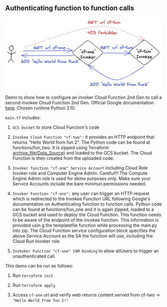 ## Authenticating function to function calls 

![Architecture Diagram](./docs/img/cf2cf.png)

Demo to show how to configure an invoker Cloud Function 2nd Gen to call a second invokee Cloud Function 2nd Gen. Official Google documentation [here](https://cloud.google.com/functions/docs/securing/authenticating#functions-bearer-token-example-python). Chosen runtime Python 3.10.

`main.tf` includes:

1. `GCS bucket` to store Cloud Function's code

2. `Invokee Cloud Function "cf-two":` it provides an HTTP endpoint that returns "Hello World from fun 2". The Python code can be found at functions/fun_two. It is zipped using Terraform [archive_file(Data_Source)](https://registry.terraform.io/providers/hashicorp/archive/latest/docs/data-sources/file) and loaded to the GCS bucket. The Cloud Function is then created from the uploaded code. 

3. `Invoker function "cf-one" Service Account` including Cloud Role Invoker role and Computer Engine Admin. Careful!!! The Compute Engine Admin role is used for demo purposes only. Make sure your Service Accounts include the bare minimun permissions needed.

4. `Invoker Function "cf-one":` any user can trigger an HTTP request which is redirected to the Invokee Function URL following Google's documentation on Authenticating function to function calls. Python code can be found at functions/fun_one and it is again zipped, loaded to a GCS bucket and used to deploy the Cloud Function. This function needs to be aware of the endpoint of the invokee function. This information is provided usin g the templatefile function while processing the main.py into zip. The Cloud Function service configuration block specifies the above Service Account as the SA the function will use, including the Cloud Run Invoker role.

5. `Invkoker Function "cf-one" IAM binding` to allow allUsers to trigger an unauthenticated call.

This demo can be run as follows:

1. Run `terraform init`

2. Run `terraform apply`

3. Access `cf-one` url and verify web returns content served from cf-two -> `"Hello World from fun 2!"`
